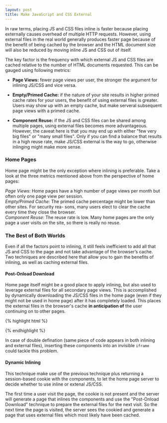 ```yaml
---
layout: post
title: Make JavaScript and CSS External
---
```


In raw terms, placing JS and CSS files inline is faster because placing externally causes overhead of multiple HTTP requests. However, using external files in the real world generally produces faster page because of the benefit of being cached by the browser and the HTML document size will also be reduced by moving inline JS and CSS out of itself.

The key factor is the frequency with which external JS and CSS files are cached relative to the number of HTML documents requested. This can be gauged using following metrics:

- **Page Views:** fewer page views per user, the stronger the argument for inlining JS/CSS and vice versa.

- **Empty/Primed Cache:** if the nature of your site results in higher primed cache rates for your users, the benefit of using external files is greater. Users may show up with an empty cache, but make serveral subsequent page views with a primed cache.

- **Component Reuse:** if the JS and CSS files can be shared among multiple pages, using external files becomes more advantageous. However, the caveat here is that you may end up with either "few very big files" or "many small files". Only if you can find a balance that results in a high reuse rate, make JS/CSS external is the way to go, otherwise inlinging might make more sense.

### Home Pages
Home page might be the only exception where inlining is preferable. Take a look at the three metrics mentioned above from the perspective of home pages:

*Page Views:* Home pages have a high number of page views per month but often only one page view per session.  
*Empty/Primed Cache:* The primed cache percentage might be lower than other sites. For security rea- sons, many users elect to clear the cache every time they close the browser.  
*Component Reuse:* The reuse rate is low. Many home pages are the only page a user visits on the site, so there is really no reuse.

### The Best of Both Worlds
Even if all the factors point to inlining, it still feels inefficient to add all that JS and CSS to the page and not take advantage of the browser’s cache. Two techniques are described here that allow you to gain the benefits of inlining, as well as caching external files.

#### Post-Onload Download
Home page itself might be a good place to apply inlining, but also used to leverage external files for all secondary page views. This is accomplished by dynamically downloading the JS/CSS files in the home page (even if they might not be used in home page) after it has completely loaded. This places the external files in the browser's cache **in anticipation of** the user continuing on to other pages.

{% highlight html %}
<script type="text/javascript">
function postOnload() {
  setTimeout(downloadCompo, 1000);
  //one second delay to make sure the page is completely rendered
}

window.onload = postOnload;
function downloadCompo() {
  downloadJS("http://example.com/example.js");
  downloadCSS("http://example.com/example.css");
}

function downloadJS(url) {
  var script = document.createElement("script");
  script.src = url;
  document.body.appendChild(script);
}

function downloadCSS(url) {
  var css = document.createElement("link");
  css.rel = "stylesheet";
  css.type = "text/css";
  css.href = url;
  document.bodu.appendChild(css);
}
</script>
{% endhighlight %}

In case of double defination (same piece of code appears in both inlining and external files), inserting these components into an invisible `iframe` could tackle this problem.

#### Dynamic Inlining
This technique make use of the previous technique plus returning a session-based cookie with the components, to let the home page server to decide whether to use inline or extenal JS/CSS.

The first time a user visit the page, the cookie is not present and the server will generate a page that inlines the components and use the "Post-Onload Download" technique to prepare the external files for the next visit. So the next time the page is visited, the server sees the cookied and generate a page that uses external files which most likely have been cached.
